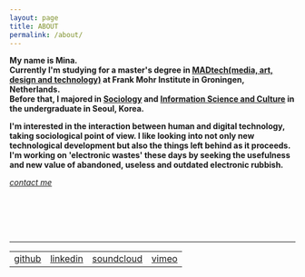 ```yaml
---
layout: page
title: ABOUT
permalink: /about/
---
```


<p><b>
My name is Mina.<br/>
Currently I'm studying for a master's degree in <a href="http://fmi.academieminerva.nl/Programs/MADtech" target="blank">MADtech(media, art, design and technology)</a> at Frank Mohr Institute in Groningen, Netherlands.<br/>
Before that, I majored in <a href="http://sociology.snu.ac.kr/eng" target="blank">Sociology</a> and <a href="http://isc.snu.ac.kr/" target="blank">Information Science and Culture</a> in the undergraduate in Seoul, Korea.
</b></p>

<p><b>
I'm interested in the interaction between human and digital technology, taking sociological point of view. I like looking into not only new technological development but also the things left behind as it proceeds. <br/>
I'm working on 'electronic wastes' these days by seeking the usefulness and new value of abandoned, useless and outdated electronic rubbish.
</b></p>

<address>
  <a href="mailto:lucid2713@gmail.com"><span class="icon email"></span>contact me</a>
</address>

<br/><br/><br/><br/>
<hr>
<table id="other_links">
<tr>
<td><a href="http://github.com/lucid2713" target="blank"><span class="icon github"></span>github</a></td>
<td><a href="https://www.linkedin.com/in/mina-kim-66b849156/" target="blank"><span class="icon linkedin"></span>linkedin</a></td>
<td><a href="https://soundcloud.com/mina-vitamina" target="blank"><span class="icon soundcloud"></span>soundcloud</a></td>
<td><a href="https://vimeo.com/vitamina" target="blank"><span class="icon vimeo"></span>vimeo</a></td>
</tr>
</table>
